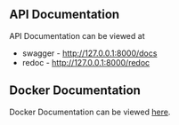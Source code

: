 ## API Documentation
API Documentation can be viewed at 
- swagger - http://127.0.0.1:8000/docs
- redoc - http://127.0.0.1:8000/redoc

## Docker Documentation
Docker Documentation can be viewed [here](./Docker.md).

